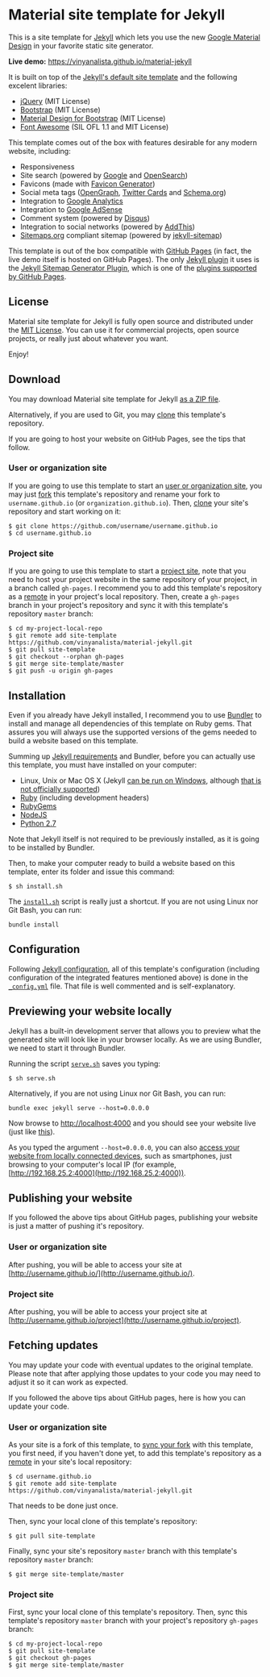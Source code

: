 Material site template for Jekyll
=================================

This is a site template for [Jekyll](http://jekyllrb.com) which lets you use the new [Google Material Design](http://www.google.com/design/spec/material-design/) in your favorite static site generator.

**Live demo:** https://vinyanalista.github.io/material-jekyll

It is built on top of the [Jekyll's default site template](https://github.com/jekyll/jekyll/tree/v2.5.3/lib/site_template) and the following excelent libraries:

- [jQuery](http://jquery.com/) (MIT License)
- [Bootstrap](http://getbootstrap.com/) (MIT License)
- [Material Design for Bootstrap](http://fezvrasta.github.io/bootstrap-material-design/) (MIT License)
- [Font Awesome](http://fontawesome.io) (SIL OFL 1.1 and MIT License)

This template comes out of the box with features desirable for any modern website, including:

- Responsiveness
- Site search (powered by [Google](https://www.google.com) and [OpenSearch](http://www.opensearch.org/))
- Favicons (made with [Favicon Generator](http://realfavicongenerator.net/))
- Social meta tags ([OpenGraph](http://ogp.me/), [Twitter Cards](https://dev.twitter.com/cards/overview) and [Schema.org](https://schema.org/))
- Integration to [Google Analytics](https://analytics.google.com/)
- Integration to [Google AdSense](https://www.google.com/adsense/)
- Comment system (powered by [Disqus](https://disqus.com/))
- Integration to social networks (powered by [AddThis](http://www.addthis.com))
- [Sitemaps.org](http://www.sitemaps.org/) compliant sitemap (powered by [jekyll-sitemap](https://github.com/jekyll/jekyll-sitemap))

This template is out of the box compatible with [GitHub Pages](https://pages.github.com/) (in fact, the live demo itself is hosted on GitHub Pages). The only [Jekyll plugin](http://jekyllrb.com/docs/plugins/) it uses is the [Jekyll Sitemap Generator Plugin](https://github.com/jekyll/jekyll-sitemap), which is one of the [plugins supported by GitHub Pages](https://help.github.com/articles/using-jekyll-plugins-with-github-pages/).

## License

Material site template for Jekyll is fully open source and distributed under the [MIT License](https://github.com/vinyanalista/material-jekyll/blob/master/LICENSE). You can use it for commercial projects, open source projects, or really just about whatever you want.

Enjoy!

## Download

You may download Material site template for Jekyll [as a ZIP file](https://github.com/vinyanalista/material-jekyll/archive/master.zip).

Alternatively, if you are used to Git, you may [clone](https://help.github.com/articles/cloning-a-repository/) this template's repository.

If you are going to host your website on GitHub Pages, see the tips that follow.

### User or organization site

If you are going to use this template to start an [user or organization site](https://pages.github.com/#user-site), you may just [fork](https://help.github.com/articles/fork-a-repo/) this template's repository and rename your fork to `username.github.io` (or `organization.github.io`). Then, [clone](https://help.github.com/articles/cloning-a-repository/) your site's repository and start working on it:

```
$ git clone https://github.com/username/username.github.io
$ cd username.github.io
```

### Project site

If you are going to use this template to start a [project site](https://pages.github.com/#project-site), note that you need to host your project website in the same repository of your project, in a branch called `gh-pages`. I recommend you to add this template's repository as a [remote](https://help.github.com/articles/adding-a-remote/) in your project's local repository. Then, create a `gh-pages` branch in your project's repository and sync it with this template's repository `master` branch:

```
$ cd my-project-local-repo
$ git remote add site-template https://github.com/vinyanalista/material-jekyll.git
$ git pull site-template
$ git checkout --orphan gh-pages
$ git merge site-template/master
$ git push -u origin gh-pages
```

## Installation

Even if you already have Jekyll installed, I recommend you to use [Bundler](http://bundler.io/) to install and manage all dependencies of this template on Ruby gems. That assures you will always use the supported versions of the gems needed to build a website based on this template.

Summing up [Jekyll requirements](https://jekyllrb.com/docs/installation/#requirements) and Bundler, before you can actually use this template, you must have installed on your computer:

- Linux, Unix or Mac OS X (Jekyll [can be run on Windows](http://jekyll-windows.juthilo.com/), although [that is not officially supported](https://jekyllrb.com/docs/windows/))
- [Ruby](https://www.ruby-lang.org/) (including development headers)
- [RubyGems](https://rubygems.org/)
- [NodeJS](https://nodejs.org/)
- [Python 2.7](https://www.python.org/downloads/)

Note that Jekyll itself is not required to be previously installed, as it is going to be installed by Bundler.

Then, to make your computer ready to build a website based on this template, enter its folder and issue this command:

```
$ sh install.sh
```

The [`install.sh`](https://github.com/vinyanalista/material-jekyll/blob/master/install.sh) script is really just a shortcut. If you are not using Linux nor Git Bash, you can run:

```
bundle install
```

## Configuration

Following [Jekyll configuration](https://jekyllrb.com/docs/configuration/), all of this template's configuration (including configuration of the integrated features mentioned above) is done in the [`_config.yml`](https://github.com/vinyanalista/material-jekyll/blob/master/_config.yml) file. That file is well commented and is self-explanatory.

## Previewing your website locally

Jekyll has a built-in development server that allows you to preview what the generated site will look like in your browser locally. As we are using Bundler, we need to start it through Bundler.

Running the script [`serve.sh`](https://github.com/vinyanalista/material-jekyll/blob/master/serve.sh) saves you typing:

```
$ sh serve.sh
```

Alternatively, if you are not using Linux nor Git Bash, you can run:

```
bundle exec jekyll serve --host=0.0.0.0
```

Now browse to [http://localhost:4000](http://localhost:4000) and you should see your website live (just like [this](https://vinyanalista.github.io/material-jekyll)).

As you typed the argument `--host=0.0.0.0`, you can also [access your website from locally connected devices](http://stackoverflow.com/a/16608698), such as smartphones, just browsing to your computer's local IP (for example, [http://192.168.25.2:4000](http://192.168.25.2:4000)).

## Publishing your website

If you followed the above tips about GitHub pages, publishing your website is just a matter of pushing it's repository.

### User or organization site

After pushing, you will be able to access your site at [http://username.github.io/](http://username.github.io/).

### Project site

After pushing, you will be able to access your project site at [http://username.github.io/project](http://username.github.io/project).

## Fetching updates

You may update your code with eventual updates to the original template. Please note that after applying those updates to your code you may need to adjust it so it can work as expected.

If you followed the above tips about GitHub pages, here is how you can update your code.

### User or organization site

As your site is a fork of this template, to [sync your fork](https://help.github.com/articles/fork-a-repo/#keep-your-fork-synced) with this template, you first need, if you haven't done yet, to add this template's repository as a [remote](https://help.github.com/articles/adding-a-remote/) in your site's local repository:

```
$ cd username.github.io
$ git remote add site-template https://github.com/vinyanalista/material-jekyll.git
```

That needs to be done just once.

Then, sync your local clone of this template's repository:

```
$ git pull site-template
```

Finally, sync your site's repository `master` branch with this template's repository `master` branch:

```
$ git merge site-template/master
```

### Project site

First, sync your local clone of this template's repository. Then, sync this template's repository `master` branch with your project's repository `gh-pages` branch:

```
$ cd my-project-local-repo
$ git pull site-template
$ git checkout gh-pages
$ git merge site-template/master
```
